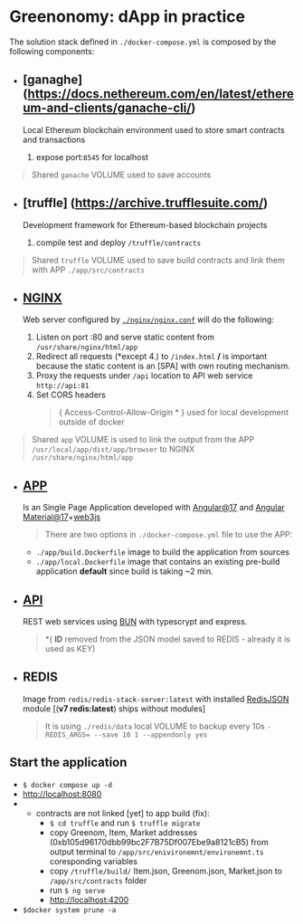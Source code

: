 # Greenonomy: dApp in practice

The solution stack defined in `./docker-compose.yml` is composed by the following components:

- ## [ganaghe] (https://docs.nethereum.com/en/latest/ethereum-and-clients/ganache-cli/)

  Local Ethereum blockchain environment used to store smart contracts and transactions

  1. expose port:`8545` for localhost

> Shared `ganache` VOLUME used to save accounts

- ## [truffle] (https://archive.trufflesuite.com/)

  Development framework for Ethereum-based blockchain projects

  1. compile test and deploy `/truffle/contracts`

> Shared `truffle` VOLUME used to save build contracts and link them with APP `./app/src/contracts`

- ## [NGINX](https://hub.docker.com/_/nginx)

  Web server configured by [`./nginx/nginx.conf`](./nginx/nginx.conf) will do the following:

  1. Listen on port :80 and serve static content from `/usr/share/nginx/html/app`
  2. Redirect all requests (\*except 4.) to `/index.html` **/** is important because the static content is an [SPA] with own routing mechanism.
  3. Proxy the requests under `/api` location to API web service `http://api:81`
  4. Set CORS headers
     > { Access-Control-Allow-Origin \* } used for local development outside of docker

> Shared `app` VOLUME is used to link the output from the APP `/usr/local/app/dist/app/browser` to NGINX `/usr/share/nginx/html/app`

- ## [APP](./app/)

  Is an Single Page Application developed with [Angular@17](https://angular.io/guide/releases) and [Angular Material@17](https://material.angular.io)+[web3js](https://web3js.org/)

  > There are two options in `./docker-compose.yml` file to use the APP:

  - `./app/build.Dockerfile` image to build the application from sources
  - `./app/local.Dockerfile` image that contains an existing pre-build application **default** since build is taking ~2 min.

- ## [API](./api/)

  REST web services using [BUN](https://bun.sh) with typescrypt and express.

  > \*( **ID** removed from the JSON model saved to REDIS - already it is used as KEY)

- ## REDIS

  Image from `redis/redis-stack-server:latest` with installed [RedisJSON](https://github.com/RedisJSON/RedisJSON) module [(**v7 redis:latest**) ships without modules]

  > It is using `./redis/data` local VOLUME to backup every 10s `- REDIS_ARGS= --save 10 1 --appendonly yes`

## Start the application

- `$ docker compose up -d`
- [http://localhost:8080](http://localhost:8080)
- - contracts are not linked [yet] to app build (fix):
    - `$ cd truffle` and run `$ truffle migrate`
    - copy Greenom, Item, Market addresses (0xb105d96170dbb99bc2F7B75Df007Ebe9a8121cB5) from output terminal to `/app/src/enivironemnt/environemnt.ts` coresponding variables
    - copy `/truffle/build/` Item.json, Greenom.json, Market.json to `/app/src/contracts` folder
    - run `$ ng serve`
    - [http://localhost:4200](http://localhost:4200)
- `$docker system prune -a`
